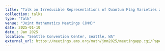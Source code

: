 ```yaml
---
title: "Talk on Irreducible Representations of Quantum Flag Varieties at Roots of Unity"
collection: talks
type: "Talk"
venue: "Joint Mathematics Meetings (JMM)"
date: 2025-01-10
date_: Jan 2025
location: "Seattle Convention Center, Seattle, WA"
external_url: https://meetings.ams.org/math/jmm2025/meetingapp.cgi/Paper/44357
---
```


